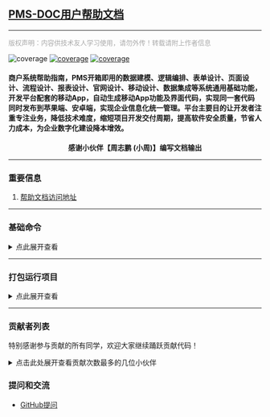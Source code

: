 
## [PMS-DOC用户帮助文档](http://doc.zhgcraft-pms.com/pms-doc/)

---
<font face="微软雅黑" size=2 color=#A9A9A9 >版权声明：内容供技术友人学习使用，请勿外传！转载请附上作者信息</font>

![coverage](https://img.shields.io/badge/%E5%8D%97%E4%BA%AC-%E4%B8%AD%E9%80%A0%E8%BD%AF%E4%BB%B6-0ba0a0)
[![coverage](https://img.shields.io/badge/PMS-%E8%BF%90%E8%90%A5%E7%B3%BB%E7%BB%9F-3e73ff)](http://www.zhgcraft.com/)
[![coverage](https://img.shields.io/badge/PMS-%E5%95%86%E6%88%B7%E7%B3%BB%E7%BB%9F-8A2BE2)](https://zhongzao.zhgcraft-pms.com/login/)

#### 商户系统帮助指南，PMS开箱即用的数据建模、逻辑编排、表单设计、页面设计、流程设计、报表设计、官网设计、移动设计、数据集成等系统通用基础功能，开发平台配套的移动App，自动生成移动App功能及界面代码，实现同一套代码同时发布到苹果端、安卓端，实现企业信息化统一管理。平台主要目的让开发者注重专注业务，降低技术难度，缩短项目开发交付周期，提高软件安全质量，节省人力成本，为企业数字化建设降本增效。

<div align="center">
  <b>感谢小伙伴【周志鹏 (小周)】编写文档输出 </b>
</div>

---

### 重要信息
1. [帮助文档访问地址](http://doc.zhgcraft-pms.com/pms-doc/)

---

### 基础命令

<details>

<summary>点此展开查看</summary>

### 1.进入目录

```shell
cd D:\InsertList\pms-help

D:
```

### 2.更新本地代码

```shell
git pull
```

### 3.添加本地文件

```shell
git add *
```

### 4.提交更新

```shell
git commit -m "补充了几个部门的界面，仓储、财务、采购、技术、基础设置、销售部门已完成"
```

### 4.代码推送仓库

```shell
# 如果发布到  GitHub
git push -u origin "master"
```

### 5.项目地址：https://gitee.com/qierkang/pms-help/tree/master

</details>

---

### 打包运行项目

<details>

<summary>点此展开查看</summary>

### 1.安装 pnpm（如果未安装）

```shell
npm install -g pnpm
```

### 2.安装依赖

```shell
pnpm install
```

### 3.项目构建

```shell
pnpm run docs:build
```

### 4.本地运行

```shell
pnpm run docs:dev
```

### 5.Docker 打包本地运行

```shell
# 打包
docker build -t pms-doc .
# 运行
docker run -d -u 0 --name pms-doc --restart=on-failure --detach \
  --restart=on-failure:3 \
  --network myNetwork --env DOCKER_HOST=tcp://docker:2376 \
  --env DOCKER_CERT_PATH=/certs/client --env DOCKER_TLS_VERIFY=1 \
  --publish 5173:5173 \
  --volume /etc/localtime:/etc/localtime \
  --volume $(which docker):/usr/bin/docker \
  pms-doc:latest pnpm run docs:dev
# 进入容器
docker exec -it pms-doc bash
```
### 域名映射
> 部署完成后在分支docs需要新增CNAME文件内容为：doc.zhgcraft-pms.com
> echo "doc.zhgcraft-pms.com" >> CNAME

### 4.代码推送仓库

```shell
# 如果发布到  GitHub
git push -f git@github.com:pms-pro/pms-doc.git master
# 代码提交令牌地址：https://github.com/settings/tokens/2044563817
# 令牌地址查看：http://gitlab.zhgcraft.com/zhgcraft-front/pms-doc
```
</details>

----------------------------------

### 贡献者列表
特别感谢参与贡献的所有同学，欢迎大家继续踊跃贡献代码！

<details>
<summary>点击此处展开查看贡献次数最多的几位小伙伴</summary>

+ [尔康 (薯条开源)](https://github.com/qierkang)
+ 周志鹏 (小周)


</details>

### 提问和交流
- [GitHub提问](https://github.com/pms-pro/pms-doc/issues)